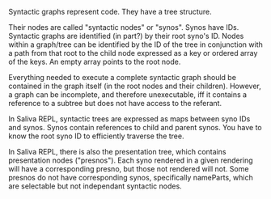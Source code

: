 Syntactic graphs represent code. They have a tree structure.

Their nodes are called "syntactic nodes" or "synos". Synos have IDs. Syntactic graphs are identified (in part?) by their root syno's ID. Nodes within a graph/tree can be identified by the ID of the tree in conjunction with a path from that root to the child node expressed as a key or ordered array of the keys. An empty array points to the root node.

Everything needed to execute a complete syntactic graph should be contained in the graph itself (in the root nodes and their children). However, a graph can be incomplete, and therefore unexecutable, iff it contains a reference to a subtree but does not have access to the referant.

In Saliva REPL, syntactic trees are expressed as maps between syno IDs and synos. Synos contain references to child and parent synos. You have to know the root syno ID to efficiently traverse the tree.

In Saliva REPL, there is also the presentation tree, which contains presentation nodes ("presnos"). Each syno rendered in a given rendering will have a corresponding presno, but those not rendered will not. Some presnos do not have corresponding synos, specifically nameParts, which are selectable but not independant syntactic nodes.
